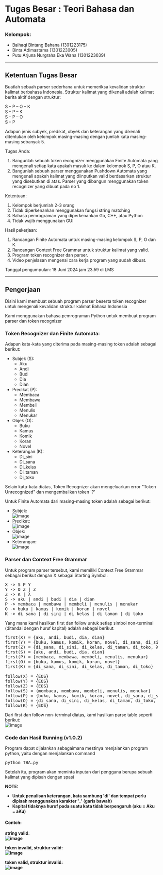 # Tugas Besar : Teori Bahasa dan Automata

### Kelompok:
- Baihaqi Bintang Bahana (1301223175)
- Binta Adimastama (1301223005)
- Putu Arjuna Nurgraha Eka Wana (1301223039)

<hr>

## Ketentuan Tugas Besar

Buatlah sebuah parser sederhana untuk memeriksa kevalidan struktur kalimat berbahasa Indonesia. Struktur kalimat yang dikenali adalah kalimat berita aktif dengan struktur:

S – P – O – K <br>
S – P – K <br>
S – P – O <br>
S – P <br>

Adapun jenis subyek, predikat, obyek dan keterangan yang dikenali ditentukan oleh kelompok masing-masing dengan jumlah kata masing- masing sebanyak 5.

Tugas Anda:
1. Bangunlah sebuah token recognizer menggunakan Finite Automata yang mengenali setiap kata apakah masuk ke dalam kelompok S, P, O atau K.
2. Bangunlah sebuah parser menggunakan Pushdown Automata yang mengenali apakah kalimat yang diinputkan valid berdasarkan struktur yang disebutkan di atas. Parser yang dibangun menggunakan token recognizer yang dibuat pada no 1.
   
Ketentuan:
1. Kelompok berjumlah 2-3 orang
2. Tidak diperkenankan menggunakan fungsi string matching
3. Bahasa pemrograman yang diperkenankan Go, C++, atau Python
4. Tidak wajib menggunakan GUI

Hasil pekerjaan:
1. Rancangan Finite Automata untuk masing-masing kelompok S, P, O dan K.
2. Rancangan Context Free Grammar untuk struktur kalimat yang valid.
3. Program token recognizer dan parser.
4. Video penjelasan mengenai cara kerja program yang sudah dibuat.

Tanggal pengumpulan: 18 Juni 2024 jam 23.59 di LMS

<hr>

## Pengerjaan

Disini kami membuat sebuah program parser beserta token recognizer untuk mengenali kevalidan struktur kalimat Bahasa Indonesia

Kami menggunakan bahasa pemrograman Python untuk membuat program parser dan token recognizer

### Token Recognizer dan Finite Automata:

Adapun kata-kata yang diterima pada masing-masing token adalah sebagai berikut:
- Subjek (S):
  - Aku
  - Andi
  - Budi
  - Dia
  - Dian
- Predikat (P):
  - Membaca
  - Membawa
  - Membeli
  - Menulis
  - Menukar
- Objek (O):
  - Buku
  - Kamus
  - Komik
  - Koran
  - Novel
- Keterangan (K):
  - Di_sini
  - Di_sana
  - Di_kelas
  - Di_taman
  - Di_toko

Selain kata-kata diatas, Token Recognizer akan mengeluarkan error "Token Unrecognized" dan mengembalikan token '?'

Untuk Finite Automata dari masing-masing token adalah sebagai berikut:
- Subjek: <br>
  ![image](https://github.com/baihaqibb/tubes-tba/assets/138758831/6f4a3e4c-3143-4677-b167-129b3b6f0edc)
- Predikat: <br>
  ![image](https://github.com/baihaqibb/tubes-tba/assets/138758831/1c46b0cc-f689-4027-bcb2-3353d2846768)
- Objek: <br>
  ![image](https://github.com/baihaqibb/tubes-tba/assets/138758831/fc759378-9fbb-4ca3-829c-fb9396d5af22)
- Keterangan: <br>
  ![image](https://github.com/baihaqibb/tubes-tba/assets/138758831/f454072b-8dd6-42d2-94cf-75840dcc8c4a)

### Parser dan Context Free Grammar

Untuk program parser tersebut, kami memiliki Context Free Grammar sebagai berikut dengan X sebagai Starting Symbol:
<pre>
X -> S P Y
Y -> O Z | Z
Z -> K | λ
S -> aku | andi | budi | dia | dian
P -> membaca | membawa | membeli | menulis | menukar
O -> buku | kamus | komik | koran | novel
K -> di_sana | di_sini | di_kelas | di_taman | di_toko
</pre>

Yang mana kami hasilkan first dan follow untuk setiap simbol non-terminal (ditandai dengan huruf kapital) adalah sebagai berikut:
<pre>
first(X) = {aku, andi, budi, dia, dian}
first(Y) = {buku, kamus, komik, koran, novel, di_sana, di_sini, di_kelas, di_taman, di_toko, λ}
first(Z) = {di_sana, di_sini, di_kelas, di_taman, di_toko, λ}
first(S) = {aku, andi, budi, dia, dian}
first(P) = {membaca, membawa, membeli, menulis, menukar}
first(O) = {buku, kamus, komik, koran, novel}
first(K) = {di_sana, di_sini, di_kelas, di_taman, di_toko}

follow(X) = {EOS}
follow(Y) = {EOS}
follow(Z) = {EOS}
follow(S) = {membaca, membawa, membeli, menulis, menukar}
follow(P) = {buku, kamus, komik, koran, novel, di_sana, di_sini, di_kelas, di_taman, di_toko, EOS}
follow(O) = {di_sana, di_sini, di_kelas, di_taman, di_toko, EOS}
follow(K) = {EOS}
</pre>

Dari first dan follow non-terminal diatas, kami hasilkan parse table seperti berikut: <br>
![image](https://github.com/baihaqibb/tubes-tba/assets/138758831/a4ea0fb7-d2a1-4d45-859f-423835b66653)

### Code dan Hasil Running (v1.0.2)

Program dapat dijalankan sebagaimana mestinya menjalankan program python, yaitu dengan menjalankan command
<pre>
python TBA.py
</pre>

Setelah itu, program akan meminta inputan dari pengguna berupa sebuah kalimat yang dipisah dengan spasi

<b>NOTE:<b> 
- Untuk penulisan keterangan, kata sambung 'di' dan tempat perlu dipisah menggunakan karakter '_' (garis bawah)
- Kapital tidaknya huruf pada suatu kata tidak berpengaruh (aku = Aku = aKu)

#### Contoh:

string valid: <br>
![image](https://github.com/baihaqibb/tubes-tba/assets/138758831/f1f64165-0cdc-4ccc-b517-bcfa8b740cd8)


token invalid, struktur valid: <br>
![image](https://github.com/baihaqibb/tubes-tba/assets/138758831/a20c04d7-bc48-4a6b-a6ea-af07a418bfe7)

token valid, struktur invalid: <br>
![image](https://github.com/baihaqibb/tubes-tba/assets/138758831/7667ada0-29eb-47ae-a0e6-6027becfd3ab)




